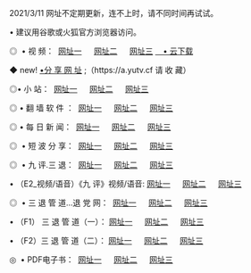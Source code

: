 <p>2021/3/11 网址不定期更新，连不上时，请不同时间再试试。
<p>• 建议用谷歌或火狐官方浏览器访问。
<p>◎  • 视 频： 
<a href="http://hgm.guitarhaven.com/" target="_blank">网址一</a> 　 
<a href="http://hsk.guitarhaven.com/" target="_blank">网址二</a> 　 
<a href="http://hsk.guitarhaven.com/b.html" target="_blank">网址三</a>
<a href="https://yadi.sk/d/d0sUeAOpal3njw" target="_blank">　• 云下载 </a></p>
<p>◆ new! <a href="http://hpl.guitarhaven.com/a.html">•分 享 网 址</a> ;（https://a.yutv.cf 请 收 藏） </p>

<p>◎•  小 站：  
<a href="http://hgm.guitarhaven.com/f.html" target="_blank">网址一</a> 　 
<a href="http://hsk.guitarhaven.com/h.html" target="_blank">网址二</a> 　 
<a href="http://hsk.guitarhaven.com/k/" target="_blank">网址三</a></p><p>

<p>◎  • 翻 墙 软 件 ：  
<a href="http://hgm.guitarhaven.com/ff/" target="_blank">网址一</a> 　 
<a href="http://hsk.guitarhaven.com/s/read/a1_nd.html" target="_blank">网址二</a> 　 
<a href="http://hsk.guitarhaven.com/ff/index.html" target="_blank">网址三</a></p>
<p>◎  • 每 日 新 闻：  
<a href="http://hgm.guitarhaven.com/day/" target="_blank">网址一</a> 　 
<a href="http://hsk.guitarhaven.com/day/" target="_blank">网址二</a> 　 
<a href="http://hsk.guitarhaven.com/day/index.html" target="_blank">网址三</a></p>
<p>◎   • 短 波 分 享：  
<a href="http://hgm.guitarhaven.com/h/" target="_blank">网址一</a> 　 
<a href="http://hsk.guitarhaven.com/h/" target="_blank">网址二</a> 　 
<a href="http://hsk.guitarhaven.com/h/index.html" target="_blank">网址三</a></p>
<p>◎   • 九 评.三 退：  
<a href="http://hgm.guitarhaven.com/t/" target="_blank">网址一</a> 　 
<a href="http://hsk.guitarhaven.com/v2/index.html" target="_blank">网址二</a> 　 
<a href="http://hsk.guitarhaven.com/tt/index.html" target="_blank">网址三</a> 　</p>
<p>  • （E2_视频/语音）《九 评》视频/语音: 
<a href="http://hgm.guitarhaven.com/7738.html" target="_blank">网址一</a> 　 
<a href="http://hsk.guitarhaven.com/7614.html" target="_blank">网址二</a> 　 
<a href="http://hsk.guitarhaven.com/7633.html" target="_blank">网址三</a></p>
<p>◎   • 三 退 管 道...退 党 网：  
<a href="http://hgm.guitarhaven.com/go/td1.html" target="_blank">网址一</a> 　 
<a href="http://hsk.guitarhaven.com/go/td2.html" target="_blank">网址二</a> 　 
<a href="http://hsk.guitarhaven.com/go/td3.html" target="_blank">网址三</a></p>
<p>  • （F1） 三 退 管 道（一）： 
<a href="http://hgm.guitarhaven.com/dd/" target="_blank">网址一</a> 　 
<a href="http://hsk.guitarhaven.com/s/read/a1_tdx.html" target="_blank">网址二</a> 　 
<a href="http://hsk.guitarhaven.com/dd/" target="_blank">网址三</a></p>
<p>  • （F2）三 退 管 道（二）： 
<a href="http://hsk.guitarhaven.com/d/" target="_blank">网址一</a> 　 
<a href="http://hgm.guitarhaven.com/d/index.html" target="_blank">网址二</a> 　 
<a href="http://hsk.guitarhaven.com/d/" target="_blank">网址三</a></p>
<p>◎   • PDF电子书：  
<a href="http://hgm.guitarhaven.com/p/" target="_blank">网址一</a> 　 
<a href="http://hsk.guitarhaven.com/p/index.html" target="_blank">网址二</a> 　 
<a href="http://hsk.guitarhaven.com/p/" target="_blank">网址三</a></p>
